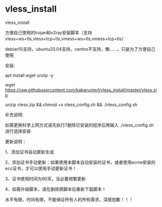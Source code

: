 # vless_install
vless_install

方便自己使用的trojan和v2ray安装脚本（支持vless+ws+tls,vless+tcp+tls,vmess+ws+tls,vmess+tcp+tls）

debian10支持，ubuntu20.04支持，centos不支持，懒……，只是为了方便自己使用

安装:

apt install wget unzip -y

wget https://raw.githubusercontent.com/kakaruoterl/vless_install/master/vless.zip

unzip vless.zip && chmod +x vless_config.sh && ./vless_config.sh


补充说明:

如需更换科学上网方式请先执行7删除已安装的程序后再输入 ./vless_config.sh 进行选择安装

更新说明：

1、添加证书自动更新生成

2、添加证书手动更新：如果使用本脚本自动安装的证书，或者使用acme安装的ecc证书，才可以使用手动更新证书！

3、证书使用时间为90天，没必要频繁更新

4、如需升级脚本，请在删除原脚本后重新下载脚本！

水平有限，时间有限，不能保证所有人的所有需求，深感抱歉！！！
